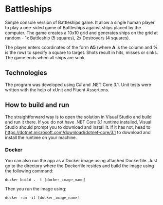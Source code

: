 # Battleships
Simple console version of Battleships game. It allow a single human player to play a one-sided game of Battleships against ships placed by the computer.
The game creates a 10x10 grid and generates ships on the grid at random - 1x Battleship (5 squares), 2x Destroyers (4 squares).

The player enters coordinates of the form <b>A5</b> (where <b>A</b> is the column and <b>%</b> is the row) to specify a square to target. 
Shots result in hits, misses or sinks. The game ends when all ships are sunk.

## Technologies

The program was developed using C# and .NET Core 3.1. Unit tests were written with the help of xUnit and Fluent Assertions.

## How to build and run

The straightforward way is to open the solution in Visual Studio and build and run it there. 
If you do not have .NET Core 3.1 runtime installed, Visual Studio should prompt you to download and install it.
If it has not, head to https://dotnet.microsoft.com/download/dotnet-core/3.1 to download and install the runtime on your machine.

### Docker

You can also run the app as a Docker image using attached Dockerfile.
Just go to the directory where the Dockerfile resides and build the image using the following command:

<code>docker build . -t [docker_image_name]</code>

Then you run the image using:

<code>docker run -it [docker_image_name]</code>

